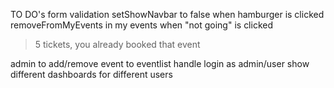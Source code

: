 TO DO's
form validation
setShowNavbar to false when hamburger is clicked
removeFromMyEvents in my events when "not going" is clicked

> 5 tickets, you already booked that event

admin to add/remove event to eventlist
handle login as admin/user
show different dashboards for different users
